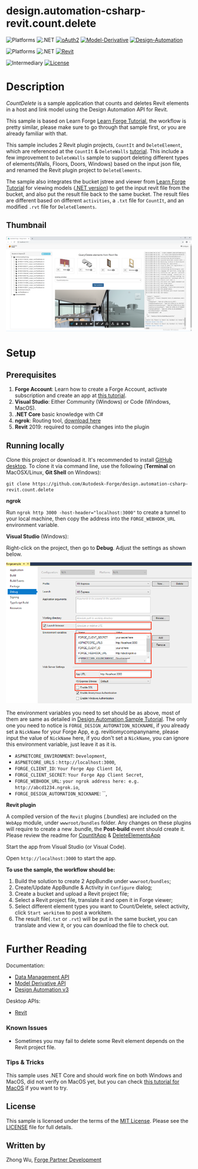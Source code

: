 # design.automation-csharp-revit.count.delete

![Platforms](https://img.shields.io/badge/Web-Windows|MacOS-lightgray.svg)
![.NET](https://img.shields.io/badge/.NET%20Core-2.1-blue.svg)
[![oAuth2](https://img.shields.io/badge/oAuth2-v1-green.svg)](http://developer.autodesk.com/)
[![Model-Derivative](https://img.shields.io/badge/Model%20Derivative-v2-green.svg)](http://developer.autodesk.com/)
[![Design-Automation](https://img.shields.io/badge/Design%20Automation-v3-green.svg)](http://developer.autodesk.com/)

![Platforms](https://img.shields.io/badge/Plugins-Windows-lightgray.svg)
![.NET](https://img.shields.io/badge/.NET%20Framework-4.7-blue.svg)
[![Revit](https://img.shields.io/badge/Revit-2019-lightblue.svg)](http://developer.autodesk.com/)

![Intermediary](https://img.shields.io/badge/Level-Intermediary-lightblue.svg)
[![License](http://img.shields.io/:license-MIT-blue.svg)](http://opensource.org/licenses/MIT)

# Description

_CountDelete_ is a sample application that counts and deletes Revit elements in a host and link model using the Design Automation API for Revit. 

This sample is based on Learn Forge [Learn Forge Tutorial](http://learnforge.autodesk.io/#/tutorials/modifymodels), the workflow is pretty similar, please make sure to go through that sample first, or you are already familiar with that. 

This sample includes 2 Revit plugin projects, `CountIt` and `DeleteElement`, which are referenced at the `CountIt` & `DeleteWalls` [tutorial](https://forge.autodesk.com/en/docs/design-automation/v3/tutorials/revit-samples/). This include a few improvement to `DeleteWalls` sample to support deleting different types of elements(Walls, Floors, Doors, Windows) based on the input json file, and renamed the Revit plugin project to `DeleteElements`.

The sample also integrates the bucket jstree and viewer from [Learn Forge Tutorial](http://learnforge.autodesk.io/#/tutorials/viewmodels) for viewing models ([.NET version](https://github.com/Autodesk-Forge/learn.forge.viewmodels/tree/net)) to get the input revit file from the bucket, and also put the result file back to the same bucket. The result files are different based on different `activities`, a `.txt` file for `CountIt`, and an modified `.rvt` file for `DeleteElements`.

## Thumbnail

![thumbnail](thumbnail.png)


# Setup

## Prerequisites

1. **Forge Account**: Learn how to create a Forge Account, activate subscription and create an app at [this tutorial](http://learnforge.autodesk.io/#/account/). 
2. **Visual Studio**: Either Community (Windows) or Code (Windows, MacOS).
3. **.NET Core** basic knowledge with C#
4. **ngrok**: Routing tool, [download here](https://ngrok.com/)
7. **Revit** 2019: required to compile changes into the plugin

## Running locally

Clone this project or download it. It's recommended to install [GitHub desktop](https://desktop.github.com/). To clone it via command line, use the following (**Terminal** on MacOSX/Linux, **Git Shell** on Windows):

    git clone https://github.com/Autodesk-Forge/design.automation-csharp-revit.count.delete
    
**ngrok**

Run `ngrok http 3000 -host-header="localhost:3000"` to create a tunnel to your local machine, then copy the address into the `FORGE_WEBHOOK_URL` environment variable.

**Visual Studio** (Windows):

Right-click on the project, then go to **Debug**. Adjust the settings as shown below. 

![](visual_studio_settings.png) 

The environment variables you need to set should be as above, most of them are same as detailed in [Design Automation Sample Tutorial](http://learnforge.autodesk.io/#/environment/setup/netcore). The only one you need to notice is `FORGE_DESIGN_AUTOMATION_NICKNAME`, if you already set a `NickName` for your Forge App, e.g. revitiomycompanyname, please input the value of `NickName` here, if you don't set a `NickName`, you can ignore this environment variable, just leave it as it is.

- `ASPNETCORE_ENVIRONMENT`: `Development`,
- `ASPNETCORE_URLS` : `http://localhost:3000`,
- `FORGE_CLIENT_ID`: `Your Forge App Client Id`,
- `FORGE_CLIENT_SECRET`: `Your Forge App Client Secret`,
- `FORGE_WEBHOOK_URL`: `your ngrok address here: e.g. http://abcd1234.ngrok.io`,
- `FORGE_DESIGN_AUTOMATION_NICKNAME`: ``, 

**Revit plugin**

A compiled version of the `Revit` plugins (.bundles) are included on the `WebApp` module, under `wwwroot/bundles` folder. Any changes on these plugins will require to create a new .bundle, the **Post-build** event should create it. Please review the readme for [CountItApp](https://github.com/JohnOnSoftware/design.automation-csharp-revit.count.delete/tree/master/CountItApp) & [DeleteElementsApp](https://github.com/JohnOnSoftware/design.automation-csharp-revit.count.delete/tree/master/DeleteElementsApp)

Start the app from Visual Studio (or Visual Code).

Open `http://localhost:3000` to start the app. 

**To use the sample, the workflow should be:**

1. Build the solution to create 2 AppBundle under `wwwroot/bundles`;
2. Create/Update AppBundle & Activity in `Configure` dialog;
3. Create a bucket and upload a Revit project file;
4. Select a Revit project file, translate it and open it in Forge viewer;
5. Select different element types you want to Count/Delete, select activity, click `Start workitem` to post a workitem.
6. The result file(`.txt` or `.rvt`) will be put in the same bucket, you can translate and view it, or you can download the file to check out.

# Further Reading

Documentation:

- [Data Management API](https://developer.autodesk.com/en/docs/data/v2/overview/)
- [Model Derivative API](https://forge.autodesk.com/en/docs/model-derivative/v2/)
- [Design Automation v3](https://forge.autodesk.com/en/docs/design-automation/v3/developers_guide/overview/)

Desktop APIs:

- [Revit](https://knowledge.autodesk.com/support/revit-products/learn-explore/caas/simplecontent/content/my-first-revit-plug-overview.html)


### Known Issues

- Sometimes you may fail to delete some Revit element depends on the Revit project file. 

### Tips & Tricks

This sample uses .NET Core and should work fine on both Windows and MacOS, did not verify on MacOS yet, but you can check [this tutorial for MacOS](https://github.com/augustogoncalves/dotnetcoreheroku) if you want to try.

## License

This sample is licensed under the terms of the [MIT License](http://opensource.org/licenses/MIT). Please see the [LICENSE](LICENSE) file for full details.

## Written by

Zhong Wu, [Forge Partner Development](http://forge.autodesk.com)
